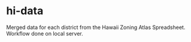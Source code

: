 # hi-data
Merged data for each district from the Hawaii Zoning Atlas Spreadsheet. Workflow done on local server. 
